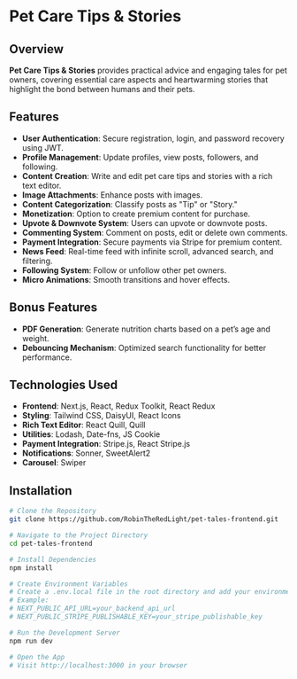 # Pet Care Tips & Stories

## Overview

**Pet Care Tips & Stories** provides practical advice and engaging tales for pet owners, covering essential care aspects and heartwarming stories that highlight the bond between humans and their pets.

## Features

- **User Authentication**: Secure registration, login, and password recovery using JWT.
- **Profile Management**: Update profiles, view posts, followers, and following.
- **Content Creation**: Write and edit pet care tips and stories with a rich text editor.
- **Image Attachments**: Enhance posts with images.
- **Content Categorization**: Classify posts as "Tip" or "Story."
- **Monetization**: Option to create premium content for purchase.
- **Upvote & Downvote System**: Users can upvote or downvote posts.
- **Commenting System**: Comment on posts, edit or delete own comments.
- **Payment Integration**: Secure payments via Stripe for premium content.
- **News Feed**: Real-time feed with infinite scroll, advanced search, and filtering.
- **Following System**: Follow or unfollow other pet owners.
- **Micro Animations**: Smooth transitions and hover effects.

## Bonus Features

- **PDF Generation**: Generate nutrition charts based on a pet’s age and weight.
- **Debouncing Mechanism**: Optimized search functionality for better performance.

## Technologies Used

- **Frontend**: Next.js, React, Redux Toolkit, React Redux
- **Styling**: Tailwind CSS, DaisyUI, React Icons
- **Rich Text Editor**: React Quill, Quill
- **Utilities**: Lodash, Date-fns, JS Cookie
- **Payment Integration**: Stripe.js, React Stripe.js
- **Notifications**: Sonner, SweetAlert2
- **Carousel**: Swiper

## Installation

```bash
# Clone the Repository
git clone https://github.com/RobinTheRedLight/pet-tales-frontend.git

# Navigate to the Project Directory
cd pet-tales-frontend

# Install Dependencies
npm install

# Create Environment Variables
# Create a .env.local file in the root directory and add your environment variables
# Example:
# NEXT_PUBLIC_API_URL=your_backend_api_url
# NEXT_PUBLIC_STRIPE_PUBLISHABLE_KEY=your_stripe_publishable_key

# Run the Development Server
npm run dev

# Open the App
# Visit http://localhost:3000 in your browser
```
